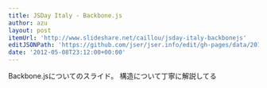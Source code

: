 ```yaml
---
title: JSDay Italy - Backbone.js
author: azu
layout: post
itemUrl: 'http://www.slideshare.net/caillou/jsday-italy-backbonejs'
editJSONPath: 'https://github.com/jser/jser.info/edit/gh-pages/data/2012/05/index.json'
date: '2012-05-08T23:12:00+00:00'
---
```

Backbone.jsについてのスライド。
構造について丁寧に解説してる
